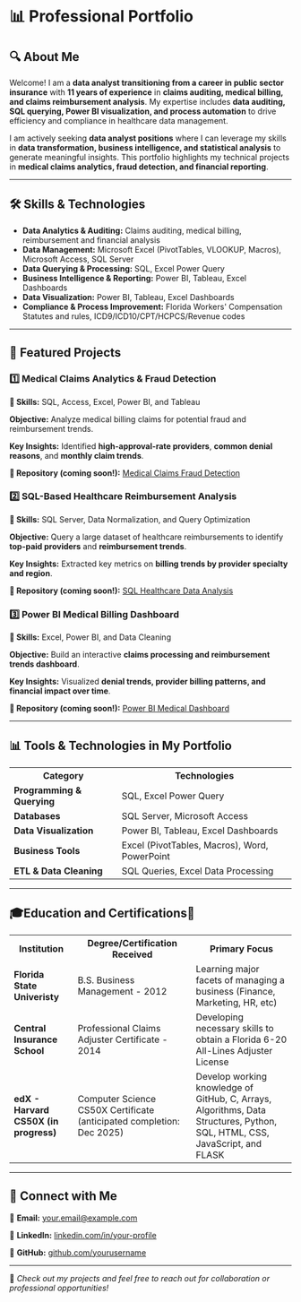 <h1>📊 Professional Portfolio</h1>

<h2>🔍 About Me</h2>
<p>Welcome! I am a <strong>data analyst transitioning from a career in public sector insurance</strong> with <strong>11 years of experience</strong> in <strong>claims auditing, medical billing, and claims reimbursement analysis</strong>. 
My expertise includes <strong>data auditing, SQL querying, Power BI visualization, and process automation</strong> to drive efficiency and compliance in healthcare data management.</p>

<p>I am actively seeking <strong>data analyst positions</strong> where I can leverage my skills in <strong>data transformation, business intelligence, and statistical analysis</strong> to generate meaningful insights. 
This portfolio highlights my technical projects in <strong>medical claims analytics, fraud detection, and financial reporting</strong>.</p>

<hr>

<h2>🛠 Skills & Technologies</h2>
<ul>
  <li><strong>Data Analytics & Auditing:</strong> Claims auditing, medical billing, reimbursement and financial analysis</li>
  <li><strong>Data Management:</strong> Microsoft Excel (PivotTables, VLOOKUP, Macros), Microsoft Access, SQL Server</li>
  <li><strong>Data Querying & Processing:</strong> SQL, Excel Power Query</li>
  <li><strong>Business Intelligence & Reporting:</strong> Power BI, Tableau, Excel Dashboards</li>
  <li><strong>Data Visualization:</strong> Power BI, Tableau, Excel Dashboards</li>
  <li><strong>Compliance & Process Improvement:</strong> Florida Workers' Compensation Statutes and rules, ICD9/ICD10/CPT/HCPCS/Revenue codes</li>
</ul>

<hr>

<h2>📂 Featured Projects</h2>

<h3>1️⃣ Medical Claims Analytics & Fraud Detection</h3>
<p><strong>📌 Skills:</strong> SQL, Access, Excel, Power BI, and Tableau</p>
<p><strong>Objective:</strong> Analyze medical billing claims for potential fraud and reimbursement trends.</p>
<p><strong>Key Insights:</strong> Identified <strong>high-approval-rate providers</strong>, <strong>common denial reasons</strong>, and <strong>monthly claim trends</strong>.</p>
<p><strong>🔗 Repository (coming soon!):</strong> <a href="https://github.com/yourusername/medical-claims-analytics">Medical Claims Fraud Detection</a></p>

<h3>2️⃣ SQL-Based Healthcare Reimbursement Analysis</h3>
<p><strong>📌 Skills:</strong> SQL Server, Data Normalization, and Query Optimization</p>
<p><strong>Objective:</strong> Query a large dataset of healthcare reimbursements to identify <strong>top-paid providers</strong> and <strong>reimbursement trends</strong>.</p>
<p><strong>Key Insights:</strong> Extracted key metrics on <strong>billing trends by provider specialty and region</strong>.</p>
<p><strong>🔗 Repository (coming soon!):</strong> <a href="https://github.com/yourusername/sql-healthcare-analysis">SQL Healthcare Data Analysis</a></p>

<h3>3️⃣ Power BI Medical Billing Dashboard</h3>
<p><strong>📌 Skills:</strong> Excel, Power BI, and Data Cleaning</p>
<p><strong>Objective:</strong> Build an interactive <strong>claims processing and reimbursement trends dashboard</strong>.</p>
<p><strong>Key Insights:</strong> Visualized <strong>denial trends, provider billing patterns, and financial impact over time</strong>.</p>
<p><strong>🔗 Repository (coming soon!):</strong> <a href="https://github.com/yourusername/powerbi-medical-dashboard">Power BI Medical Dashboard</a></p>

<hr>

<h2>📊 Tools & Technologies in My Portfolio</h2>

<table>
  <tr>
    <th>Category</th>
    <th>Technologies</th>
  </tr>
  <tr>
    <td><strong>Programming & Querying</strong></td>
    <td>SQL, Excel Power Query</td>
  </tr>
  <tr>
    <td><strong>Databases</strong></td>
    <td>SQL Server, Microsoft Access</td>
  </tr>
  <tr>
    <td><strong>Data Visualization</strong></td>
    <td>Power BI, Tableau, Excel Dashboards</td>
  </tr>
  <tr>
    <td><strong>Business Tools</strong></td>
    <td>Excel (PivotTables, Macros), Word, PowerPoint</td>
  </tr>
  <tr>
    <td><strong>ETL & Data Cleaning</strong></td>
    <td>SQL Queries, Excel Data Processing</td>
  </tr>
</table>

<hr>

<h2>🎓Education and Certifications📜</h2>

<table>
  <tr>
    <th>Institution</th>
    <th>Degree/Certification Received</th>
    <th>Primary Focus</th>
  </tr>
  <tr>
    <td><strong>Florida State Univeristy</strong></td>
    <td>B.S. Business Management - 2012</td>
    <td>Learning major facets of managing a business (Finance, Marketing, HR, etc)</td>
  </tr>
  <tr>
    <td><strong>Central Insurance School</strong></td>
    <td>Professional Claims Adjuster Certificate - 2014</td>
    <td>Developing necessary skills to obtain a Florida 6-20 All-Lines Adjuster License </td>
  </tr>
  <tr>
    <td><strong>edX - Harvard CS50X (in progress)</strong></td>
    <td>Computer Science CS50X Certificate (anticipated completion: Dec 2025)</td>
    <td>Develop working knowledge of GitHub, C, Arrays, Algorithms, Data Structures, Python, SQL, HTML, CSS, JavaScript, and FLASK </td>
  </tr>
</table>

<hr>

<h2>🔗 Connect with Me</h2>
<p>📧 <strong>Email:</strong> <a href="mailto:your.email@example.com">your.email@example.com</a></p>
<p>🔗 <strong>LinkedIn:</strong> <a href="https://www.linkedin.com/in/your-profile">linkedin.com/in/your-profile</a></p>
<p>📂 <strong>GitHub:</strong> <a href="https://github.com/yourusername">github.com/yourusername</a></p>

<hr>

<p>🚀 <em>Check out my projects and feel free to reach out for collaboration or professional opportunities!</em></p>
